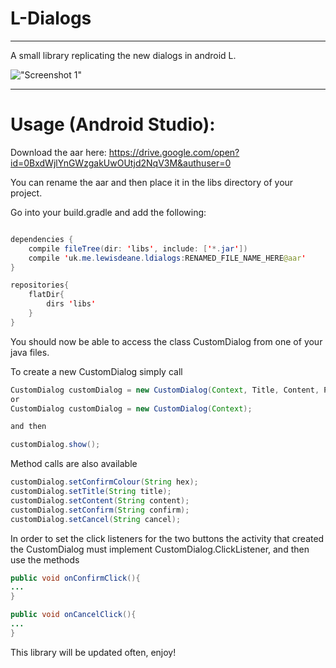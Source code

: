 # L-Dialogs

* * *

A small library replicating the new dialogs in android L.

!["Screenshot 1"](https://github.com/lewisjdeane/L-Dialogs/raw/master/app/src/main/res/screenshots/screen3.png)

* * *

# Usage (Android Studio):

Download the aar here: https://drive.google.com/open?id=0BxdWjlYnGWzgakUwOUtjd2NqV3M&authuser=0

You can rename the aar and then place it in the libs directory of your project.

Go into your build.gradle and add the following:
```java

dependencies {
    compile fileTree(dir: 'libs', include: ['*.jar'])
    compile 'uk.me.lewisdeane.ldialogs:RENAMED_FILE_NAME_HERE@aar'
}

repositories{
    flatDir{
        dirs 'libs'
    }
}

```

You should now be able to access the class CustomDialog from one of your java files.

To create a new CustomDialog simply call

```java
CustomDialog customDialog = new CustomDialog(Context, Title, Content, PositiveText, NegativeText);
or
CustomDialog customDialog = new CustomDialog(Context);

and then 

customDialog.show();
```

Method calls are also available

```java
customDialog.setConfirmColour(String hex);
customDialog.setTitle(String title);
customDialog.setContent(String content);
customDialog.setConfirm(String confirm);
customDialog.setCancel(String cancel);

```

In order to set the click listeners for the two buttons the activity that created the CustomDialog must implement CustomDialog.ClickListener, and then use the methods

```java
public void onConfirmClick(){
...
}

public void onCancelClick(){
...
}

```

This library will be updated often, enjoy!
